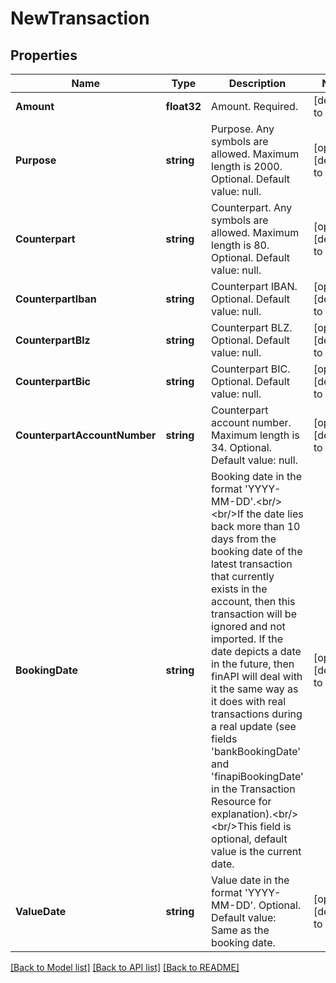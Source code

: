 # NewTransaction

## Properties
Name | Type | Description | Notes
------------ | ------------- | ------------- | -------------
**Amount** | **float32** | Amount. Required. | [default to null]
**Purpose** | **string** | Purpose. Any symbols are allowed. Maximum length is 2000. Optional. Default value: null. | [optional] [default to null]
**Counterpart** | **string** | Counterpart. Any symbols are allowed. Maximum length is 80. Optional. Default value: null. | [optional] [default to null]
**CounterpartIban** | **string** | Counterpart IBAN. Optional. Default value: null. | [optional] [default to null]
**CounterpartBlz** | **string** | Counterpart BLZ. Optional. Default value: null. | [optional] [default to null]
**CounterpartBic** | **string** | Counterpart BIC. Optional. Default value: null. | [optional] [default to null]
**CounterpartAccountNumber** | **string** | Counterpart account number. Maximum length is 34. Optional. Default value: null. | [optional] [default to null]
**BookingDate** | **string** | Booking date in the format &#39;YYYY-MM-DD&#39;.&lt;br/&gt;&lt;br/&gt;If the date lies back more than 10 days from the booking date of the latest transaction that currently exists in the account, then this transaction will be ignored and not imported. If the date depicts a date in the future, then finAPI will deal with it the same way as it does with real transactions during a real update (see fields &#39;bankBookingDate&#39; and &#39;finapiBookingDate&#39; in the Transaction Resource for explanation).&lt;br/&gt;&lt;br/&gt;This field is optional, default value is the current date. | [optional] [default to null]
**ValueDate** | **string** | Value date in the format &#39;YYYY-MM-DD&#39;. Optional. Default value: Same as the booking date. | [optional] [default to null]

[[Back to Model list]](../README.md#documentation-for-models) [[Back to API list]](../README.md#documentation-for-api-endpoints) [[Back to README]](../README.md)


